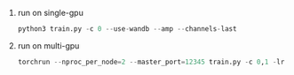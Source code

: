 1. run on single-gpu
   ```python
   python3 train.py -c 0 --use-wandb --amp --channels-last
   ```
2. run on multi-gpu
   ```python
   torchrun --nproc_per_node=2 --master_port=12345 train.py -c 0,1 -lr 2e-4 --use-wandb --amp --channels-last
   ```